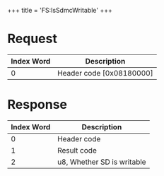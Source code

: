 +++
title = 'FS:IsSdmcWritable'
+++

# Request

| Index Word | Description                |
|------------|----------------------------|
| 0          | Header code \[0x08180000\] |

# Response

| Index Word | Description                |
|------------|----------------------------|
| 0          | Header code                |
| 1          | Result code                |
| 2          | u8, Whether SD is writable |
